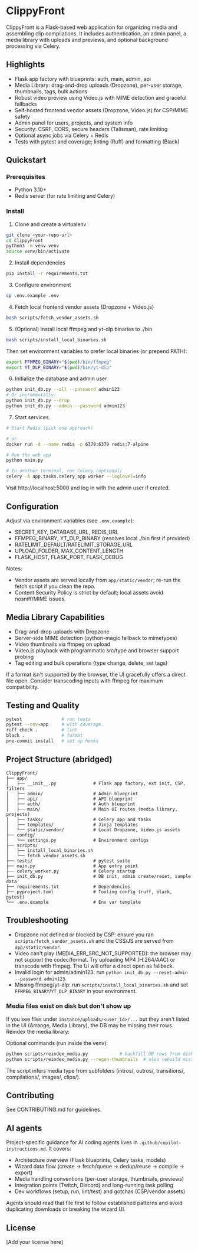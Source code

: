 # ClippyFront

ClippyFront is a Flask-based web application for organizing media and assembling clip compilations. It includes authentication, an admin panel, a media library with uploads and previews, and optional background processing via Celery.

## Highlights

- Flask app factory with blueprints: auth, main, admin, api
- Media Library: drag-and-drop uploads (Dropzone), per-user storage, thumbnails, tags, bulk actions
- Robust video preview using Video.js with MIME detection and graceful fallbacks
- Self-hosted frontend vendor assets (Dropzone, Video.js) for CSP/MIME safety
- Admin panel for users, projects, and system info
- Security: CSRF, CORS, secure headers (Talisman), rate limiting
- Optional async jobs via Celery + Redis
- Tests with pytest and coverage; linting (Ruff) and formatting (Black)

## Quickstart

### Prerequisites

- Python 3.10+
- Redis server (for rate limiting and Celery)

### Install

1) Clone and create a virtualenv

```bash
git clone <your-repo-url>
cd ClippyFront
python3 -m venv venv
source venv/bin/activate
```

2) Install dependencies

```bash
pip install -r requirements.txt
```

3) Configure environment

```bash
cp .env.example .env
```

4) Fetch local frontend vendor assets (Dropzone + Video.js)

```bash
bash scripts/fetch_vendor_assets.sh
```

5) (Optional) Install local ffmpeg and yt-dlp binaries to ./bin

```bash
bash scripts/install_local_binaries.sh
```

Then set environment variables to prefer local binaries (or prepend PATH):

```bash
export FFMPEG_BINARY="$(pwd)/bin/ffmpeg"
export YT_DLP_BINARY="$(pwd)/bin/yt-dlp"
```

6) Initialize the database and admin user

```bash
python init_db.py --all --password admin123
# Or incrementally:
python init_db.py --drop
python init_db.py --admin --password admin123
```

7) Start services

```bash
# Start Redis (pick one approach)

# or
docker run -d --name redis -p 6379:6379 redis:7-alpine

# Run the web app
python main.py

# In another terminal, run Celery (optional)
celery -A app.tasks.celery_app worker --loglevel=info
```

Visit http://localhost:5000 and log in with the admin user if created.

## Configuration

Adjust via environment variables (see `.env.example`):

- SECRET_KEY, DATABASE_URL, REDIS_URL
- FFMPEG_BINARY, YT_DLP_BINARY (resolves local ./bin first if provided)
- RATELIMIT_DEFAULT/RATELIMIT_STORAGE_URL
- UPLOAD_FOLDER, MAX_CONTENT_LENGTH
- FLASK_HOST, FLASK_PORT, FLASK_DEBUG

Notes:
- Vendor assets are served locally from `app/static/vendor`; re-run the fetch script if you clean the repo.
- Content Security Policy is strict by default; local assets avoid nosniff/MIME issues.

## Media Library Capabilities

- Drag-and-drop uploads with Dropzone
- Server-side MIME detection (python-magic fallback to mimetypes)
- Video thumbnails via ffmpeg on upload
- Video.js playback with programmatic src/type and browser support probing
- Tag editing and bulk operations (type change, delete, set tags)

If a format isn't supported by the browser, the UI gracefully offers a direct file open. Consider transcoding inputs with ffmpeg for maximum compatibility.

## Testing and Quality

```bash
pytest               # run tests
pytest --cov=app     # with coverage
ruff check .         # lint
black .              # format
pre-commit install   # set up hooks
```

## Project Structure (abridged)

```
ClippyFront/
├── app/
│   ├── __init__.py              # Flask app factory, ext init, CSP, filters
│   ├── admin/                   # Admin blueprint
│   ├── api/                     # API blueprint
│   ├── auth/                    # Auth blueprint
│   ├── main/                    # Main UI routes (media library, projects)
│   ├── tasks/                   # Celery app and tasks
│   ├── templates/               # Jinja templates
│   └── static/vendor/           # Local Dropzone, Video.js assets
├── config/
│   └── settings.py              # Environment configs
├── scripts/
│   ├── install_local_binaries.sh
│   └── fetch_vendor_assets.sh
├── tests/                       # pytest suite
├── main.py                      # App entry point
├── celery_worker.py             # Celery startup
├── init_db.py                   # DB init, admin create/reset, sample data
├── requirements.txt             # Dependencies
├── pyproject.toml               # Tooling config (ruff, black, pytest)
└── .env.example                 # Env var template
```

## Troubleshooting

- Dropzone not defined or blocked by CSP: ensure you ran `scripts/fetch_vendor_assets.sh` and the CSS/JS are served from `app/static/vendor`.
- Video can't play (MEDIA_ERR_SRC_NOT_SUPPORTED): the browser may not support the codec/format. Try uploading MP4 (H.264/AAC) or transcode with ffmpeg. The UI will offer a direct open as fallback.
- Invalid login for admin/admin123: run `python init_db.py --reset-admin --password admin123`.
- Missing ffmpeg/yt-dlp: run `scripts/install_local_binaries.sh` and set `FFMPEG_BINARY`/`YT_DLP_BINARY` in your environment.

### Media files exist on disk but don't show up

If you see files under `instance/uploads/<user_id>/...` but they aren't listed in the UI (Arrange, Media Library), the DB may be missing their rows. Reindex the media library:

Optional commands (run inside the venv):

```bash
python scripts/reindex_media.py            # backfill DB rows from disk
python scripts/reindex_media.py --regen-thumbnails  # also rebuild missing video thumbnails
```

The script infers media type from subfolders (intros/, outros/, transitions/, compilations/, images/, clips/).

## Contributing

See CONTRIBUTING.md for guidelines.

## AI agents

Project-specific guidance for AI coding agents lives in `.github/copilot-instructions.md`. It covers:

- Architecture overview (Flask blueprints, Celery tasks, models)
- Wizard data flow (create → fetch/queue → dedup/reuse → compile → export)
- Media handling conventions (per-user storage, thumbnails, previews)
- Integration points (Twitch, Discord) and long-running task polling
- Dev workflows (setup, run, lint/test) and gotchas (CSP/vendor assets)

Agents should read that file first to follow established patterns and avoid duplicating downloads or breaking the wizard UI.

## License

[Add your license here]
